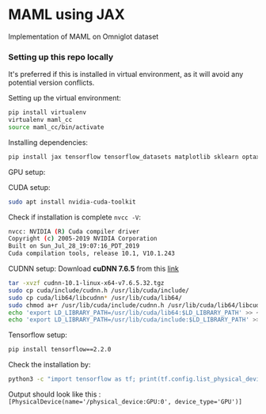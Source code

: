 # MAML using JAX

Implementation of MAML on Omniglot dataset

### Setting up this repo locally

It's preferred if this is installed in virtual environment, as it will avoid any potential version conflicts.

Setting up the virtual environment:
```bash
pip install virtualenv
virtualenv maml_cc
source maml_cc/bin/activate
```

Installing dependencies:
```bash
pip install jax tensorflow tensorflow_datasets matplotlib sklearn optax
```

GPU setup:

CUDA setup:
```bash
sudo apt install nvidia-cuda-toolkit
```
Check if installation is complete `nvcc -V`:
```bash
nvcc: NVIDIA (R) Cuda compiler driver
Copyright (c) 2005-2019 NVIDIA Corporation
Built on Sun_Jul_28_19:07:16_PDT_2019
Cuda compilation tools, release 10.1, V10.1.243
```
CUDNN setup:
Download **cuDNN 7.6.5** from this [link](https://developer.nvidia.com/rdp/form/cudnn-download-survey)
```bash
tar -xvzf cudnn-10.1-linux-x64-v7.6.5.32.tgz
sudo cp cuda/include/cudnn.h /usr/lib/cuda/include/
sudo cp cuda/lib64/libcudnn* /usr/lib/cuda/lib64/
sudo chmod a+r /usr/lib/cuda/include/cudnn.h /usr/lib/cuda/lib64/libcudnn*
echo 'export LD_LIBRARY_PATH=/usr/lib/cuda/lib64:$LD_LIBRARY_PATH' >> ~/.bashrc
echo 'export LD_LIBRARY_PATH=/usr/lib/cuda/include:$LD_LIBRARY_PATH' >> ~/.bashrc
```
Tensorflow setup:
```bash
pip install tensorflow==2.2.0
```
Check the installation by:
```bash
python3 -c "import tensorflow as tf; print(tf.config.list_physical_devices('GPU'))"
```
Output should look like this :`[PhysicalDevice(name='/physical_device:GPU:0', device_type='GPU')]`
